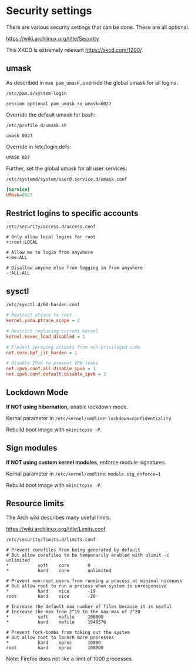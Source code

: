 # Security settings

There are various security settings that can be done. These are all optional.

<https://wiki.archlinux.org/title/Security>

This XKCD is extremely relevant <https://xkcd.com/1200/>.

## umask

As described in `man pam_umask`, override the global umask for all logins:

`/etc/pam.d/system-login`
```
session optional pam_umask.so umask=0027
```

Override the default umask for bash:

`/etc/profile.d/umask.sh`

```
umask 0027
```

Override in /etc/login.defs:

```
UMASK 027
```

Further, set the global umask for all user services:

`/etc/systemd/system/user@.service.d/umask.conf`
```ini
[Service]
UMask=0027
```


## Restrict logins to specific accounts

`/etc/security/access.d/access.conf`
```
# Only allow local logins for root
+:root:LOCAL

# Allow me to login from anywhere
+:me:ALL

# Disallow anyone else from logging in from anywhere
-:ALL:ALL
```


## sysctl

`/etc/sysctl.d/00-harden.conf`

```ini
# Restrict ptrace to root
kernel.yama.ptrace_scope = 2

# Restrict replacing current kernel
kernel.kexec_load_disabled = 1

# Prevent spraying attacks from non-privileged code
net.core.bpf_jit_harden = 1

# Disable IPv6 to prevent VPN leaks
net.ipv6.conf.all.disable_ipv6 = 1
net.ipv6.conf.default.disable_ipv6 = 1
```

## Lockdown Mode

**If NOT using hibernation,** enable lockdown mode.

Kernal parameter in `/etc/kernel/cmdline`: `lockdown=confidentiality`

Rebuild boot image with `mkinitcpio -P`.


## Sign modules

**If NOT using custom kernel modules**, enforce module signatures.

Kernal parameter in `/etc/kernel/cmdline`: `module.sig_enforce=1`

Rebuild boot image with `mkinitcpio -P`.


## Resource limits

The Arch wiki describes many useful limits.

<https://wiki.archlinux.org/title/Limits.conf>


`/etc/security/limits.d/limits.conf`
```
# Prevent corefiles from being generated by default
# But allow corefiles to be temporarily enabled with ulimit -c unlimited
*           soft    core       0
*           hard    core       unlimited

# Prevent non-root users from running a process at minimal niceness
# But allow root to run a process when system is unresponsive
*           hard    nice       -19
root        hard    nice       -20

# Increase the default max number of files because it is useful
# Increase the max from 2^19 to the max-max of 2^20
*           soft    nofile     100000
*           hard    nofile     1048576

# Prevent fork-bombs from taking out the system
# But allow root to launch more processes
*           hard    nproc      10000
root        hard    nproc      100000
```

Note: Firefox does not like a limit of 1000 processes.
